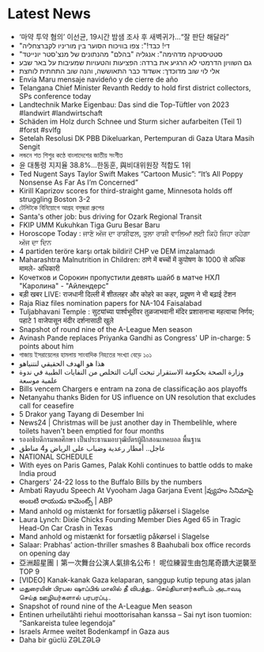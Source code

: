 # Latest News
-  ‘마약 투약 혐의’ 이선균, 19시간 밤샘 조사 후 새벽귀가…“잘 판단 해달라”
-  "די! כבד!": צפו בוויכוח הסוער בין מוריניו לקברצחליה
-  "סטטיסטיקה מדהימה": אנגליה "בהלם" מהנתונים של מנצ'סטר יונייטד
-  גם השוויון הדרמטי לא הרגיע את ברדה: הפציעות והטעויות שמעיבות על באר שבע
-  אלי לוי שוב מדוכדך: אשדוד כבר התאוששה, והנה שוב התחתית לוחצת
-  Envía Maru mensaje navideño y de cierre de año
-  Telangana Chief Minister Revanth Reddy to hold first district collectors, SPs conference today
-  Landtechnik Marke Eigenbau: Das sind die Top-Tüftler von 2023 #landwirt #landwirtschaft
-  Schäden im Holz durch Schnee und Sturm sicher aufarbeiten (Teil 1) #forst #svlfg
-  Setelah Resolusi DK PBB Dikeluarkan, Pertempuran di Gaza Utara Masih Sengit
-  লন্ডনে শত শিশুর কণ্ঠে বাংলাদেশের জাতীয় সংগীত
-  윤 대통령 지지율 38.8%...한동훈, 與비대위원장 적합도 1위
-  Ted Nugent Says Taylor Swift Makes “Cartoon Music”: “It’s All Poppy Nonsense As Far As I’m Concerned”
-  Kirill Kaprizov scores for third-straight game, Minnesota holds off struggling Boston 3-2
-  টেলিটকে বিনিয়োগে আগ্রহ বসুন্ধরা গ্রুপের
-  Santa's other job: bus driving for Ozark Regional Transit
-  FKIP UMM Kukuhkan Tiga Guru Besar Baru
-  Horoscope Today : ਜਾਣੋ ਅੱਜ ਦਾ ਰਾਸ਼ੀਫਲ, ਤੁਲਾ ਰਾਸ਼ੀ ਵਾਲਿਆਂ ਲਈ ਕਿਹੋ ਜਿਹਾ ਰਹੇਗਾ ਅੱਜ ਦਾ ਦਿਨ
-  4 partiden teröre karşı ortak bildiri! CHP ve DEM imzalamadı
-  Maharashtra Malnutrition in Children: ठाणे में बच्चों में कुपोषण के 1000 से अधिक मामले- अधिकारी
-  Кочетков и Сорокин пропустили девять шайб в матче НХЛ "Каролина" - "Айлендерс"
-  बड़ी खबर LIVE: राजधानी दिल्ली में शीतलहर और कोहरे का कहर, प्रदूषण ने भी बढ़ाई टेंशन
-  Raja Riaz files nomination papers for NA-104 Faisalabad
-  Tuljabhavani Temple : सुट्यांच्या पार्श्वभूमीवर तुळजाभवानी मंदिर प्रशासनाचा महत्वाचा निर्णय; पहाटे 1 वाजेपासून मंदीर दर्शनासाठी खुले
-  Snapshot of round nine of the A-League Men season
-  Avinash Pande replaces Priyanka Gandhi as Congress' UP in-charge: 5 points about him
-  গাজায় ইসরায়েলের হামলায় সাংবাদিক নিহতের সংখ্যা বেড়ে ১০১
-  هذا هو الهدف الحقيقي لنتنياهو
-  وزارة الصحة بحكومة الاستقرار تبحث آليات التخلص من النفايات الطبية في ندوة علمية موسعة
-  Bills vencem Chargers e entram na zona de classificação aos playoffs
-  Netanyahu thanks Biden for US influence on UN resolution that excludes call for ceasefire
-  5 Drakor yang Tayang di Desember Ini
-  News24 | Christmas will be just another day in Thembelihle, where toilets haven't been emptied for four months
-  รองอธิบดีกรมพลศึกษา เป็นประธานมอบวุฒิบัตรผู้ฝึกสอนเทคบอล พื้นฐาน
-  عاجل.. أمطار رعدية وضباب على الرياض و4 مناطق
-  NATIONAL SCHEDULE
-  With eyes on Paris Games, Palak Kohli continues to battle odds to make India proud
-  Chargers' 24-22 loss to the Buffalo Bills by the numbers
-  Ambati Rayudu Speech At Vyooham Jaga Garjana Event |వ్యుహం సినిమాపై అంబటి రాయుడు కామెంట్స్ | ABP
-  Mand anhold og mistænkt for forsætlig påkørsel i Slagelse
-  Laura Lynch: Dixie Chicks Founding Member Dies Aged 65 in Tragic Head-On Car Crash in Texas
-  Mand anhold og mistænkt for forsætlig påkørsel i Slagelse
-  Salaar: Prabhas’ action-thriller smashes 8 Baahubali box office records on opening day
-  亞洲超星團丨第一次舞台公演人氣排名公布！ 呢位練習生由包尾奇蹟大逆襲至TOP 9
-  [VIDEO] Kanak-kanak Gaza kelaparan, sanggup kutip tepung atas jalan
-  மதுரையின் பிரபல ஷாப்பிங் மாலில் தீ விபத்து.. செய்தியாளர்களிடம் அடாவடி செய்த ஊழியர்களால் பரபரப்பு..
-  Snapshot of round nine of the A-League Men season
-  Entinen urheilutähti riehui moottorisahan kanssa – Sai nyt ison tuomion: ”Sankareista tulee legendoja”
-  Israels Armee weitet Bodenkampf in Gaza aus
-  Daha bir güclü ZƏLZƏLƏ
